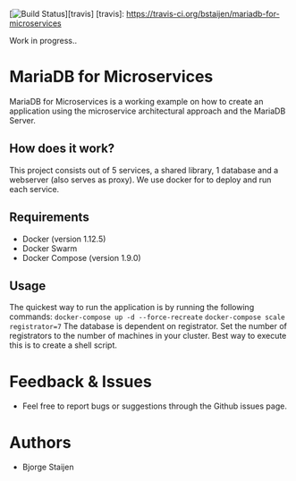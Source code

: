 [![Build Status](https://img.shields.io/travis/bstaijen/mariadb-for-microservices.svg?style=flat-square)][travis]
[travis]: https://travis-ci.org/bstaijen/mariadb-for-microservices

Work in progress..

# MariaDB for Microservices
MariaDB for Microservices is a working example on how to create an application using the microservice architectural approach and the MariaDB Server.

## How does it work?
This project consists out of 5 services, a shared library, 1 database and a webserver (also serves as proxy). We use docker for to deploy and run each service. 

## Requirements
- Docker (version 1.12.5)
- Docker Swarm
- Docker Compose (version 1.9.0)

## Usage
The quickest way to run the application is by running the following commands:
`docker-compose up -d --force-recreate`
`docker-compose scale registrator=7` The database is dependent on registrator. Set the number of registrators to the number of machines in your cluster.
Best way to execute this is to create a shell script. 


# Feedback & Issues
- Feel free to report bugs or suggestions through the Github issues page.

# Authors
- Bjorge Staijen
